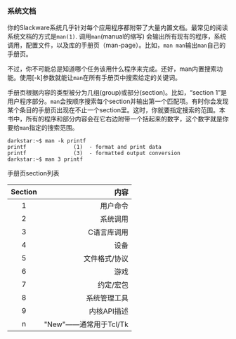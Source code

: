 ### 系统文档

你的Slackware系统几乎针对每个应用程序都附带了大量内置文档。最常见的阅读系统文档的方式是`man(1)`. 调用`man`(manual的缩写) 会输出所有现有的程序，系统调用，配置文件，以及库的手册页（man-page）。比如，`man man`输出`man`自己的手册页。

不过，你不可能总是知道哪个任务该用什么程序来完成。还好，man内置搜索功能。使用[-k]参数就能让`man`在所有手册页中搜索给定的关键词。

手册页根据内容的类型被分为几组(group)或部分(section)。比如，“section 1”是用户程序部分。`man`会按顺序搜索每个section并输出第一个匹配项。有时你会发现某个条目的手册页出现在不止一个section里。这时，你就要指定搜索的范围。本书中，所有的程序和部分内容会在它右边附带一个括起来的数字，这个数字就是你要给`man`指定的搜索范围。

```
darkstar:~$ man -k printf
printf               (1)  - format and print data
printf               (3)  - formatted output conversion
darkstar:~$ man 3 printf
```

手册页section列表

| Section | 内容 |
| :-------: |----: |
| 1 | 用户命令 |
| 2 | 系统调用 |
| 3 | C语言库调用 |
| 4 | 设备 |
| 5 | 文件格式/协议 |
| 6 | 游戏 |
| 7 | 约定/宏包 |
| 8 | 系统管理工具 |
| 9 | 内核API描述 |
| n | "New"——通常用于Tcl/Tk |

